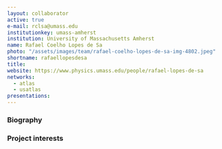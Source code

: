 ```yaml
---
layout: collaborator
active: true
e-mail: rclsa@umass.edu
institutionkey: umass-amherst
institution: University of Massachusetts Amherst
name: Rafael Coelho Lopes de Sa
photo: "/assets/images/team/rafael-coelho-lopes-de-sa-img-4802.jpeg"
shortname: rafaellopesdesa
title: 
website: https://www.physics.umass.edu/people/rafael-lopes-de-sa
networks:
  - atlas
  - usatlas
presentations:
---
```


### Biography

### Project interests


